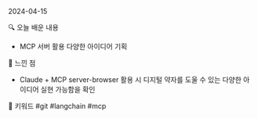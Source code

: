 2024-04-15

🔍 오늘 배운 내용
- MCP 서버 활용 다양한 아이디어 기획


🧠 느낀 점
- Claude + MCP server-browser 활용 시 디지털 약자를 도울 수 있는 다양한 아이디어 실현 가능함을 확인


📌 키워드
#git #langchain #mcp
